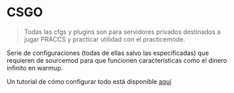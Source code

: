 # CSGO

> Todas las cfgs y plugins son para servidores privados destinados a jugar PRACCS y practicar utilidad con el practicemode.

Serie de configuraciones (todas de ellas salvo las especificadas) que requieren de sourcemod para que funcionen características como el dinero infinito en warmup.

Un tutorial de cómo configurar todo está disponible [aquí](https://www.youtube.com/watch?v=OLvgXZ_EmOY) 
